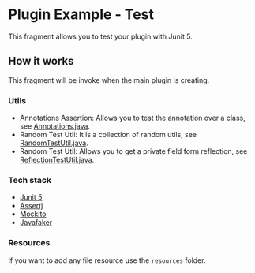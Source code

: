 # Plugin Example - Test

This fragment allows you to test your plugin with Junit 5.

## How it works

This fragment will be invoke when the main plugin is creating.

### Utils

- Annotations Assertion: Allows you to test the annotation over a class, see [Annotations.java](src/com/ingeint/example/test/assertion/Annotations.java).
- Random Test Util: It is a collection of random utils, see [RandomTestUtil.java](src/com/ingeint/example/test/util/RandomTestUtil.java).
- Random Test Util: Allows you to get a private field form reflection, see [ReflectionTestUtil.java](src/com/ingeint/example/test/util/ReflectionTestUtil.java).

### Tech stack

- [Junit 5](https://junit.org/junit5/)
- [Assertj](https://joel-costigliola.github.io/assertj/)
- [Mockito](https://site.mockito.org/)
- [Javafaker](https://github.com/DiUS/java-faker)

### Resources

If you want to add any file resource use the `resources` folder.